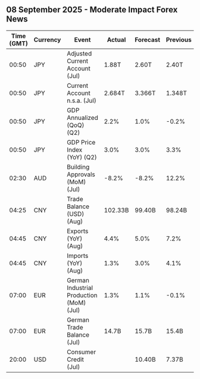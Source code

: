 ## 08 September 2025 - Moderate Impact Forex News

| Time (GMT) | Currency | Event | Actual | Forecast | Previous |
|------|----------|-------|--------|----------|----------|
| 00:50 | JPY | Adjusted Current Account (Jul) | 1.88T | 2.60T | 2.40T |
| 00:50 | JPY | Current Account n.s.a. (Jul) | 2.684T | 3.366T | 1.348T |
| 00:50 | JPY | GDP Annualized (QoQ) (Q2) | 2.2% | 1.0% | -0.2% |
| 00:50 | JPY | GDP Price Index (YoY) (Q2) | 3.0% | 3.0% | 3.3% |
| 02:30 | AUD | Building Approvals (MoM) (Jul) | -8.2% | -8.2% | 12.2% |
| 04:25 | CNY | Trade Balance (USD) (Aug) | 102.33B | 99.40B | 98.24B |
| 04:45 | CNY | Exports (YoY) (Aug) | 4.4% | 5.0% | 7.2% |
| 04:45 | CNY | Imports (YoY) (Aug) | 1.3% | 3.0% | 4.1% |
| 07:00 | EUR | German Industrial Production (MoM) (Jul) | 1.3% | 1.1% | -0.1% |
| 07:00 | EUR | German Trade Balance (Jul) | 14.7B | 15.7B | 15.4B |
| 20:00 | USD | Consumer Credit (Jul) |  | 10.40B | 7.37B |
